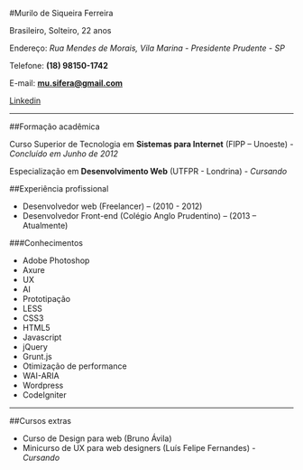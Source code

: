 #Murilo de Siqueira Ferreira

Brasileiro, Solteiro, 22 anos

Endereço: *Rua	Mendes	de	Morais,	Vila	Marina	-	Presidente	Prudente	-	SP*

Telefone: **(18)	98150-1742**

E-mail: **mu.sifera@gmail.com**

[Linkedin](http://www.linkedin.com/in/muhroots)
___

##Formação acadêmica

Curso	Superior	de	Tecnologia	em	**Sistemas	para	Internet**	(FIPP	–	Unoeste) - *Concluído	em	Junho	de	2012*​

Especialização	em	**Desenvolvimento	Web**	(UTFPR	-	Londrina) - *Cursando*


##Experiência	profissional	

* Desenvolvedor	web	(Freelancer)	–	(2010	-	2012)
* Desenvolvedor	Front-end	(Colégio	Anglo	Prudentino)	–	(2013	–	Atualmente)

###Conhecimentos	

* Adobe	Photoshop
* Axure
* UX
* AI
* Prototipação
* LESS
* CSS3
* HTML5
* Javascript
* jQuery
* Grunt.js
* Otimização de performance
* WAI-ARIA
* Wordpress
* CodeIgniter

___

##Cursos extras	

* Curso	de	Design	para	web	(Bruno	Ávila)	
* Minicurso	de	UX	para	web	designers	(Luís	Felipe	Fernandes) - *Cursando*
